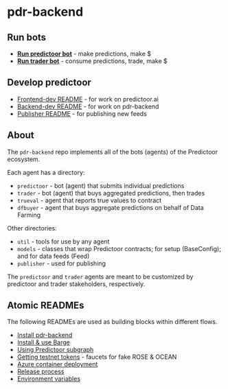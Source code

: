 <!--
Copyright 2023 Ocean Protocol Foundation
SPDX-License-Identifier: Apache-2.0
-->

# pdr-backend

## Run bots

- **[Run predictoor bot](READMEs/predictoor.md)** - make predictions, make $
- **[Run trader bot](READMEs/trader.md)** - consume predictions, trade, make $

## Develop predictoor


- [Frontend-dev README](READMEs/frontend-dev.md) - for work on predictoor.ai
- [Backend-dev README](READMEs/backend-dev.md) - for work on pdr-backend
- [Publisher README](READMEs/publisher.md) - for publishing new feeds


## About

The `pdr-backend` repo implements all of the bots (agents) of the Predictoor ecosystem.

Each agent has a directory:
- `predictoor` - bot (agent) that submits individual predictions
- `trader` - bot (agent) that buys aggregated predictions, then trades
- `trueval` - agent that reports true values to contract
- `dfbuyer` - agent that buys aggregate predictions on behalf of Data Farming

Other directories:
- `util` - tools for use by any agent
- `models` - classes that wrap Predictoor contracts; for setup (BaseConfig); and for data feeds (Feed)
- `publisher` - used for publishing

The `predictoor` and `trader` agents are meant to be customized by predictoor and trader stakeholders, respectively.

## Atomic READMEs

The following READMEs are used as building blocks within different flows.
- [Install pdr-backend](READMEs/install.md)
- [Install & use Barge](READMEs/install-barge.md)
- [Using Predictoor subgraph](READMEs/subgraph.md)
- [Getting testnet tokens](READMEs/testnet-faucet.md) - faucets for fake ROSE & OCEAN
- [Azure container deployment](READMEs/azure-container-deployment.md)
- [Release process](READMEs/release-process.md)
- [Environment variables](READMEs/envvars.md)
